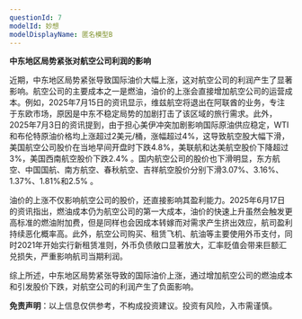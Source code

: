 ```yaml
---
questionId: 7
modelId: 妙想
modelDisplayName: 匿名模型B
---
```

**中东地区局势紧张对航空公司利润的影响**

近期，中东地区局势紧张导致国际油价大幅上涨，这对航空公司的利润产生了显著影响。航空公司的主要成本之一是燃油，油价的上涨会直接增加航空公司的运营成本。例如，2025年7月15日的资讯显示，维兹航空将退出在阿联酋的业务，专注于东欧市场，原因是中东不稳定局势的加剧打击了该区域的旅行需求。此外，2025年7月3日的资讯提到，由于担心美伊冲突加剧影响国际原油供应稳定，WTI和布伦特原油价格均上涨超过2美元/桶，涨幅超过4%，这导致航空股大幅下滑，美国航空公司股价在当地早间开盘时下跌4.8%，美联航和达美航空股价下降超过3%，美国西南航空股价下跌2.4% 。国内航空公司的股价也下滑明显，东方航空、中国国航、南方航空、春秋航空、吉祥航空股价分别下滑3.07%、3.16%、1.37%、1.81%和2.5% 。

油价的上涨不仅影响航空公司的股价，还直接影响其盈利能力。2025年6月17日的资讯指出，燃油成本仍为航空公司的第一大成本，油价的快速上升虽然会触发更高标准的燃油附加费，但是同样也会因成本转嫁而对需求产生挤出效应，航司盈利持续恶化概率高。此外，航空公司购买、租赁飞机、航油等主要使用外币支付，同时2021年开始实行新租赁准则，外币负债敞口显著放大，汇率贬值会带来巨额汇兑损失，严重影响航司当期利润。

综上所述，中东地区局势紧张导致的国际油价上涨，通过增加航空公司的燃油成本和引发股价下跌，对航空公司的利润产生了负面影响。

**免责声明**：以上信息仅供参考，不构成投资建议。投资有风险，入市需谨慎。